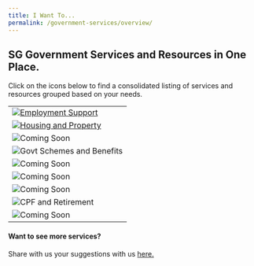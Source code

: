 ```yaml
---
title: I Want To...
permalink: /government-services/overview/
---
```


## SG Government Services and Resources in One Place.

Click on the icons below to find a consolidated listing of services and resources grouped based on your needs.

<style>
@media
only screen and (max-width: 760px),
(min-device-width: 768px) and (max-device-width: 1024px) {
  table, th, td {
    display: block;
  }
  table, tr, td {
    border: none !important;
  }
}
table, tr, td {
  border: none !important;
}
</style>
<div class="tg-wrap"><table class="tg">
<tbody>
  <tr>
    <td class="tg-baqh"><a href="https://articles.life.gov.sg/financial-support-workers-self-employed/"><img src="/images/01-get-employed.png" alt="Employment Support"></td>
    <td class="tg-baqh"><a href="/government-services/buying-a-hdb/overview/"><img src="/images/05-move-house.png" alt="Housing and Property"></td>
  </tr>
  
  
  <tr>
    <td class="tg-bagh"><img src="/images/06-digital-ready(coming soon).png" alt="Coming Soon"></td>
    <td class="tg-baqh"><img src="/images/02-get-support.png" alt="Govt Schemes and Benefits"></td>
    <td class="tg-baqh"><img src="/images/03-get-married(comingsoon).png" alt="Coming Soon"></td>
    <td class="tg-baqh"><img src="/images/04-have-baby(coming soon).png" alt="Coming Soon"></td>
  </tr>
  <tr>
    <td class="tg-baqh"><img src="/images/07-plan-legacy (coming soon).png" alt="Coming Soon"></td>
    <td class="tg-baqh"><img src="/images/08-plan-retirement(coming soon).png" alt="CPF and Retirement"></td>
    <td class="tg-baqh"><img src="/images/09-stay-healthy(coming soon).png" alt="Coming Soon"></td>
  </tr>
</tbody>
</table></div>

#### Want to see more services?

Share with us your suggestions with us <a href="https://form.gov.sg/5ed0995e42ee5f00110e10cc" target="_blank">here.</a>
